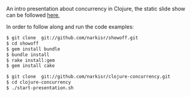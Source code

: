 An intro presentation about concurrency in Clojure, the static slide show can be followed [here](http://narkisr.github.com/clojure-concurrency/#1), 

In order to follow along and run the code examples:

```bash
$ git clone  git://github.com/narkisr/showoff.git
$ cd showoff
$ gem install bundle
$ bundle install
$ rake install:gem
$ gem install cake

$ git clone  git://github.com/narkisr/clojure-concurrency.git
$ cd clojure-concurrency
$ ./start-presentation.sh
```

